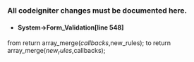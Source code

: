 ### All codeigniter changes must be documented here.

* #### System->Form_Validation[line 548]
 from 
    return array_merge($callbacks,$new_rules);
 to 
    return array_merge($new_rules,$callbacks);

